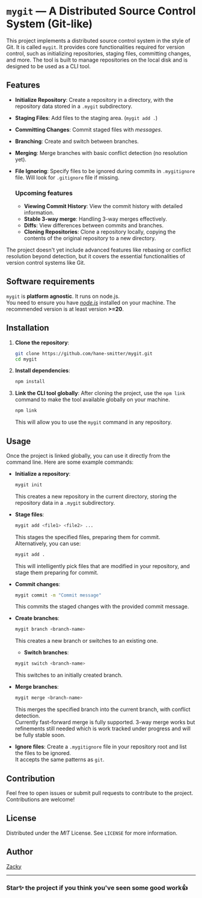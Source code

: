 # `mygit` ― A Distributed Source Control System (Git-like)

This project implements a distributed source control system in the style of Git. It is called `mygit`. It provides core functionalities required for version control, such as initializing repositories, staging files, committing changes, and more. The tool is built to manage repositories on the local disk and is designed to be used as a CLI tool.

## Features

- **Initialize Repository**: Create a repository in a directory, with the repository data stored in a `.mygit` subdirectory.
- **Staging Files**: Add files to the staging area. (`mygit add .`)
- **Committing Changes**: Commit staged files with _messages_.
- **Branching**: Create and switch between branches.
- **Merging**: Merge branches with basic conflict detection (no resolution yet).
- **File Ignoring**: Specify files to be ignored during commits in `.mygitignore` file. Will look for `.gitignore` file if missing.

  ### Upcoming features

  - **Viewing Commit History**: View the commit history with detailed information.
  - **Stable 3-way merge**: Handling 3-way merges effectively.
  - **Diffs**: View differences between commits and branches.
  - **Cloning Repositories**: Clone a repository locally, copying the contents of the original repository to a new directory.

The project doesn't yet include advanced features like rebasing or conflict resolution beyond detection, but it covers the essential functionalities of version control systems like Git.

## Software requirements

`mygit` is **platform agnostic**. It runs on node.js.  
You need to ensure you have [_node.js_](https://nodejs.org/en/download/package-manager) installed on your machine. The recommended version is at least version **>=20**.

## Installation

1. **Clone the repository**:

   ```bash
   git clone https://github.com/hane-smitter/mygit.git
   cd mygit
   ```

2. **Install dependencies**:

   ```bash
   npm install
   ```

3. **Link the CLI tool globally**:
   After cloning the project, use the `npm link` command to make the tool available globally on your machine.

   ```bash
   npm link
   ```

   This will allow you to use the `mygit` command in any repository.

## Usage

Once the project is linked globally, you can use it directly from the command line. Here are some example commands:

- **Initialize a repository**:

  ```bash
  mygit init
  ```

  This creates a new repository in the current directory, storing the repository data in a `.mygit` subdirectory.

- **Stage files**:

  ```bash
  mygit add <file1> <file2> ...
  ```

  This stages the specified files, preparing them for commit.  
  Alternatively, you can use:

  ```bash
  mygit add .
  ```

  This will intelligently pick files that are modified in your repository, and stage them preparing for commit.

- **Commit changes**:

  ```bash
  mygit commit -m "Commit message"
  ```

  This commits the staged changes with the provided commit message.

<!-- - **View commit history**:

  ```bash
  mygit log
  ```

  This displays the commit history, showing commit hashes, messages, and timestamps. -->

- **Create branches**:

  ```bash
  mygit branch <branch-name>
  ```

  This creates a new branch or switches to an existing one.

  - **Switch branches**:

  ```bash
  mygit switch <branch-name>
  ```

  This switches to an initially created branch.

- **Merge branches**:

  ```bash
  mygit merge <branch-name>
  ```

  This merges the specified branch into the current branch, with conflict detection.  
  Currently fast-forward merge is fully supported. 3-way merge works but refinements still needed which is work tracked under progress and will be fully stable soon.

<!-- - **View diffs**:

  ```bash
  mygit diff <commit-hash1> <commit-hash2>
  ```

  This shows the differences between two commits or branches. -->

- **Ignore files**:
  Create a `.mygitignore` file in your repository root and list the files to be ignored.  
  It accepts the same patterns as `git`.

<!-- - **Clone a repository**:
  ```bash
  mygit clone <source-directory> <destination-directory>
  ```
  This clones the repository from the source directory to the destination directory. -->

## Contribution

Feel free to open issues or submit pull requests to contribute to the project. Contributions are welcome!

## License

Distributed under the _MIT_ License. See `LICENSE` for more information.

## Author

[Zacky](https://lookupzach.netlify.app)

---

### Star✨ the project if you think you've seen some good work👍
